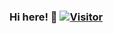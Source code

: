 ### Hi here! 👋  [![Visitor](https://visitor-badge.glitch.me/badge?page_id=shopulatov.shopulatov)](https://github.com/shopulatov/shopulatov)
<!--
**shopulatov/shopulatov** is a ✨ _special_ ✨ repository because its `README.md` (this file) appears on your GitHub profile.

Here are some ideas to get you started:

- 🔭 I’m currently working on ...
- 🌱 I’m currently learning ...
- 👯 I’m looking to collaborate on ...
- 🤔 I’m looking for help with ...
- 💬 Ask me about ...
- 📫 How to reach me: ...
- 😄 Pronouns: ...
- ⚡ Fun fact: ...
-->
